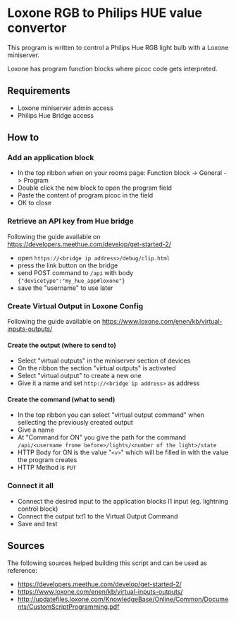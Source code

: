 # Loxone RGB to Philips HUE value convertor

This program is written to control a Philips Hue RGB light bulb with a Loxone miniserver. 

Loxone has program function blocks where picoc code gets interpreted. 

## Requirements
- Loxone miniserver admin access
- Philips Hue Bridge access

## How to

### Add an application block

- In the top ribbon when on your rooms page: Function block -> General -> Program
- Double click the new block to open the program field
- Paste the content of program.picoc in the field
- OK to close

### Retrieve an API key from Hue bridge

Following the guide available on <https://developers.meethue.com/develop/get-started-2/> 

- open `https://<bridge ip address>/debug/clip.html`
- press the link button on the bridge
- send POST command to `/api` with body `{"devicetype":"my_hue_app#loxone"}` 
- save the "username" to use later

### Create Virtual Output in Loxone Config

Following the guide available on <https://www.loxone.com/enen/kb/virtual-inputs-outputs/>

#### Create the output (where to send to)

- Select "virtual outputs" in the miniserver section of devices
- On the ribbon the section "virtual outputs" is activated
- Select "virtual output" to create a new one
- Give it a name and set `http://<bridge ip address>` as address

#### Create the command (what to send)

- In the top ribbon you can select "virtual output command" when sellecting the previously created output
- Give a name
- At "Command for ON" you give the path for the command `/api/<username frome before>/lights/<number of the light>/state`
- HTTP Body for ON is the value "`<v>`" which will be filled in with the value the program creates
- HTTP Method is `PUT`

### Connect it all

- Connect the desired input to the application blocks I1 input (eg. lightning control block)
- Connect the output txt1 to the Virtual Output Command
- Save and test 

## Sources

The following sources helped building this script and can be used as reference: 

- <https://developers.meethue.com/develop/get-started-2/>
- <https://www.loxone.com/enen/kb/virtual-inputs-outputs/>
- <http://updatefiles.loxone.com/KnowledgeBase/Online/Common/Documents/CustomScriptProgramming.pdf>
